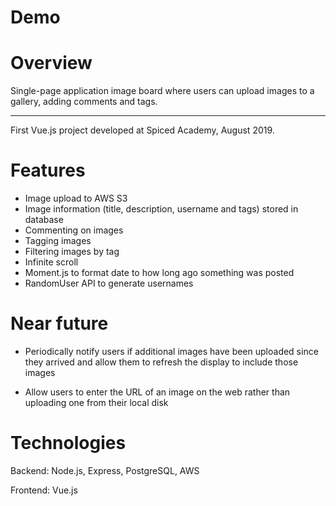 # Demo

# Overview

Single-page application image board where users can upload images to a gallery, adding comments and tags.

---

First Vue.js project developed at Spiced Academy, August 2019.

# Features

-   Image upload to AWS S3
-   Image information (title, description, username and tags) stored in database
-   Commenting on images
-   Tagging images
-   Filtering images by tag
-   Infinite scroll
-   Moment.js to format date to how long ago something was posted
-   RandomUser API to generate usernames

# Near future

-   Periodically notify users if additional images have been uploaded since they arrived and allow them to refresh the display to include those images

-   Allow users to enter the URL of an image on the web rather than uploading one from their local disk

# Technologies

Backend: Node.js, Express, PostgreSQL, AWS

Frontend: Vue.js
